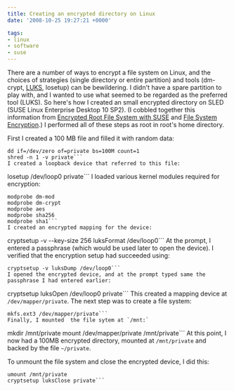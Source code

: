 ```yaml
---
title: Creating an encrypted directory on Linux
date: '2008-10-25 19:27:21 +0000'

tags:
- linux
- software
- suse
---
```

There are a number of ways to encrypt a file system on Linux, and the choices of strategies (single directory or entire partition) and tools (dm-crypt, [LUKS](http://luks.endorphin.org/), losetup) can be bewildering.  I didn't have a spare partition to play with, and I wanted to use what seemed to be regarded as the preferred tool (LUKS).  So here's how I created an small encrypted directory on SLED (SUSE Linux Enterprise Desktop 10 SP2).  (I cobbled together this information from [Encrypted Root File System with SUSE](http://en.opensuse.org/Encrypted_Root_File_System_with_SUSE_HOWTO_10.2) and [File System Encryption](http://www.novell.com/communities/node/4548/file-system-encryption).)  I performed all of these steps as root in root's home directory.

First I created a 100 MB file and filled it with random data:
```
dd if=/dev/zero of=private bs=100M count=1
shred -n 1 -v private```
I created a loopback device that referred to this file:
```
losetup /dev/loop0 private```
I loaded various kernel modules required for encryption:
```
modprobe dm-mod
modprobe dm-crypt
modprobe aes
modprobe sha256
modprobe sha1```
I created an encrypted mapping for the device:
```
cryptsetup -v --key-size 256 luksFormat /dev/loop0```
At the prompt, I entered a passphrase (which would be used later to open the device).  I verified that the encryption setup had succeeded using:
```
cryptsetup -v luksDump /dev/loop0```
I opened the encrypted device, and at the prompt typed same the passphrase I had entered earlier:
```
cryptsetup luksOpen /dev/loop0 private```
This created a mapping device at `/dev/mapper/private`. The next step was to create a file system:
```
mkfs.ext3 /dev/mapper/private```
Finally, I mounted  the file sytem at `/mnt:`
```
mkdir /mnt/private
mount /dev/mapper/private /mnt/private```
At this point, I now had a 100MB encrypted directory, mounted at `/mnt/private` and backed by the file `~/private`.

To unmount the file system and close the encrypted device, I did this:
```
umount /mnt/private
cryptsetup luksClose private```

